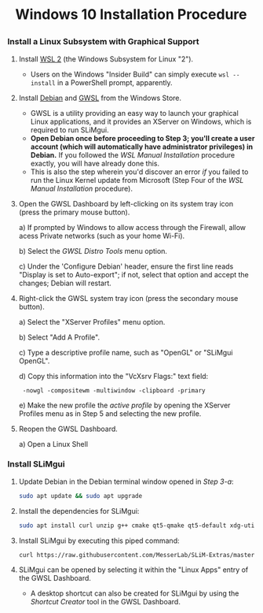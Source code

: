<h1><p align="center">Windows 10 Installation Procedure</p></h1>

<h3>Install a Linux Subsystem with Graphical Support</h3>

1) Install [WSL 2](https://docs.microsoft.com/en-us/windows/wsl/install-win10) (the Windows Subsystem for Linux "2").

    - Users on the Windows "Insider Build" can simply execute `wsl --install` in a PowerShell prompt, apparently.
    
2) Install [Debian](https://www.microsoft.com/en-ca/p/debian/9msvkqc78pk6?activetab=pivot:overviewtab) and [GWSL](https://www.microsoft.com/en-ca/p/gwsl/9nl6kd1h33v3?activetab=pivot:overviewtab) from the Windows Store.

    - GWSL is a utility providing an easy way to launch your graphical Linux applications, and it provides an XServer on Windows, which is required to run SLiMgui.
    - **Open Debian once before proceeding to Step 3; you'll create a user account (which will automatically have administrator privileges) in Debian.** If you followed the _WSL Manual Installation_ procedure exactly, you will have already done this.
    - This is also the step wherein you'd discover an error _if_ you failed to run the Linux Kernel update from Microsoft (Step Four of the _WSL Manual Installation_ procedure).

3) Open the GWSL Dashboard by left-clicking on its system tray icon (press the primary mouse button).

    a) If prompted by Windows to allow access through the Firewall, allow acess Private networks (such as your home Wi-Fi).
    
    b) Select the _GWSL Distro Tools_ menu option.
    
    c) Under the 'Configure Debian' header, ensure the first line reads "Display is set to Auto-export"; if not, select that option and accept the changes; Debian will restart.
	
4) Right-click the GWSL system tray icon (press the secondary mouse button).

	a) Select the "XServer Profiles" menu option.
  
	b) Select "Add A Profile".
  
	c) Type a descriptive profile name, such as "OpenGL" or "SLiMgui OpenGL".

	d) Copy this information into the "VcXsrv Flags:" text field:
	
		-nowgl -compositewm -multiwindow -clipboard -primary
		
	e) Make the new profile the _active profile_ by opening the XServer Profiles menu as in Step 5 and selecting the new profile.

7)  Reopen the GWSL Dashboard.

	a) Open a Linux Shell

<h3>Install SLiMgui</h3>

1) Update Debian in the Debian terminal window opened in _Step 3-a_:
    
    ```bash
    sudo apt update && sudo apt upgrade
    ```

2) Install the dependencies for SLiMgui:
	  
    ```bash
    sudo apt install curl unzip g++ cmake qt5-qmake qt5-default xdg-utils firefox-esr
    ```

3) Install SLiMgui by executing this piped command:

    ```bash
    curl https://raw.githubusercontent.com/MesserLab/SLiM-Extras/master/installation/DebianUbuntuInstall.sh | sudo bash -s
    ```

4) SLiMgui can be opened by selecting it within the "Linux Apps" entry of the GWSL Dashboard.

    - A desktop shortcut can also be created for SLiMgui by using the _Shortcut Creator_ tool in the GWSL Dashboard.
